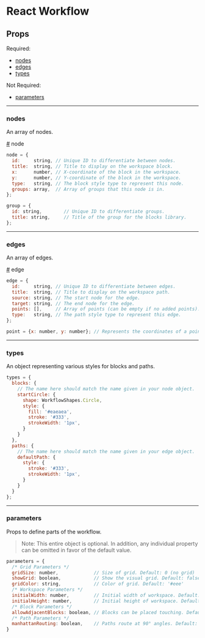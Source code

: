# React Workflow

## Props

Required:

- [nodes](#nodes)
- [edges](#edges)
- [types](#types)

Not Required:

- [parameters](#parameters)

---

### nodes

An array of nodes.

<a name="node" href="#node">#</a> node

```javascript
node = {
  id:     string, // Unique ID to differentiate between nodes.
  title:  string, // Title to display on the workspace block.
  x:      number, // X-coordinate of the block in the workspace.
  y:      number, // Y-coordinate of the block in the workspace.
  type:   string, // The block style type to represent this node.
  groups: array,  // Array of groups that this node is in.
};

group = {
  id: string,        // Unique ID to differentiate groups.
  title: string,     // Title of the group for the blocks library.
};
```

---

### edges

An array of edges.

<a name="edge" href="#edge">#</a> edge

```javascript
edge = {
  id:     string, // Unique ID to differentiate between edges.
  title:  string, // Title to display on the workspace path.
  source: string, // The start node for the edge.
  target: string, // The end node for the edge.
  points: [],     // Array of points (can be empty if no added points).
  type:   string, // The path style type to represent this edge.
};

point = {x: number, y: number}; // Represents the coordinates of a point.
```

---

### types

An object representing various styles for blocks and paths.

```javascript
types = {
  blocks: {
    // The name here should match the name given in your node object.
    startCircle: {
      shape: WorkflowShapes.Circle,
      style: {
        fill: '#eaeaea',
        stroke: '#333',
        strokeWidth: '1px',
      }
    }
  },
  paths: {
    // The name here should match the name given in your edge object.
    defaultPath: {
      style: {
        stroke: '#333',
        strokeWidth: '1px',
      }
    }
  }
};
```

---

### parameters

Props to define parts of the workflow.

> Note: This entire object is optional. In addition, any individual property
> can be omitted in favor of the default value.

```javascript
parameters = {
  /* Grid Parameters */
  gridSize: number,             // Size of grid. Default: 0 (no grid)
  showGrid: boolean,            // Show the visual grid. Default: false
  gridColor: string,            // Color of grid. Default: '#eee'
  /* Workspace Parameters */
  initialWidth: number,         // Initial width of workspace. Default: TBD
  initialHeight: number,        // Initial height of workspace. Default: TBD
  /* Block Parameters */
  allowAdjacentBlocks: boolean, // Blocks can be placed touching. Default: false
  /* Path Parameters */
  manhattanRouting: boolean,    // Paths route at 90° angles. Default: false
}
```